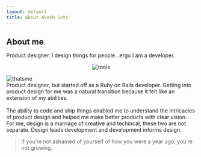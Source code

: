 ```yaml
---
layout: default
title: About Akash Soti
---
```


<div class="post">
	<section class="section-bottom-margin">
		<h1 class="pageTitle" style="margin-bottom: 15px;">About me</h1>
		<div class="pageTitle-helper"><p>Product designer. I design things for people...ergo I am a developer.</p></div>
		<p style="text-align:center;"><img src="{{ '/assets/img/aboutme/tools.png' | prepend: site.baseurl }}" alt="tools"></p>
	</section>
	<div class="row">
		<div class="col-7">
			<img src="{{ '/assets/img/forabout.jpg' | prepend: site.baseurl }}" alt="thatsme" style="margin-bottom: 0;"/>
		</div>
		<div class="col-5">
			<p style="margin: 0 auto 0 0; width:100%;">
				Product designer, but started off as a Ruby on Rails developer. Getting into product design for me was a natural transition because it felt like an extension of my abilities.
			</p><br>
			<p style="margin: 0 auto 0 0; width:100%;">
				The ability to code and ship things enabled me to understand the intricacies of product design and helped me make better products with clear vision.
			</p>
		</div>
	</div>
	<div class="row">
		<div class="col-12">
			<p style="margin: 0 auto 0 0; width:100%;" >
				For me, design is a marriage of creative and techincal, these two are not separate. Design leads development and development informs design.
			</p>
		</div>
	</div>
	<div class="row">
		<div class="col-12">
			<blockquote>
				If you’re not ashamed of yourself of how you were a year ago, you’re not growing.
			</blockquote>
		</div>
	</div>
</div>
